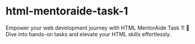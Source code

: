 # html-mentoraide-task-1
Empower your web development journey with HTML MentorAide Task 1! 🚀 Dive into hands-on tasks and elevate your HTML skills effortlessly.
